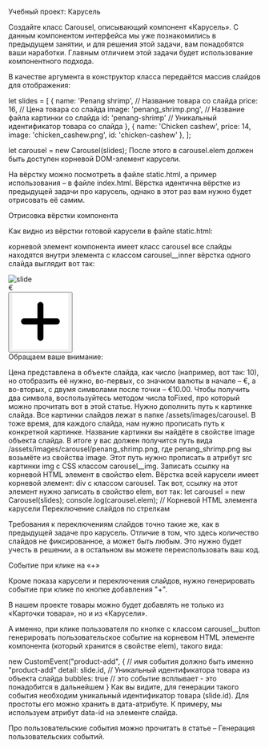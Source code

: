 Учебный проект: Карусель

Создайте класс Carousel, описывающий компонент «Карусель». С данным компонентом интерфейса мы уже познакомились в предыдущем занятии, и для решения этой задачи, вам понадобятся ваши наработки. Главным отличием этой задачи будет использование компонентного подхода.

В качестве аргумента в конструктор класса передаётся массив слайдов для отображения:

let slides = [
  {
    name: 'Penang shrimp', // Название товара со слайда
    price: 16, // Цена товара со слайда
    image: 'penang_shrimp.png', // Название файла картинки со слайда
    id: 'penang-shrimp' // Уникальный идентификатор товара со слайда
  },
  {
    name: 'Chicken cashew',
    price: 14,
    image: 'chicken_cashew.png',
    id: 'chicken-cashew'
  },
];

let carousel = new Carousel(slides);
После этого в carousel.elem должен быть доступен корневой DOM-элемент карусели.

На вёрстку можно посмотреть в файле static.html, а пример использования – в файле index.html. Вёрстка идентична вёрстке из предыдущей задачи про карусель, однако в этот раз вам нужно будет отрисовать её самим.

Отрисовка вёрстки компонента

Как видно из вёрстки готовой карусели в файле static.html:

корневой элемент компонента имеет класс carousel
все слайды находятся внутри элемента с классом carousel__inner
вёрстка одного слайда выглядит вот так:
<div class="carousel__slide" data-id="penang-shrimp">
  <img src="/assets/images/carousel/...значение slide.image..." class="carousel__img" alt="slide">
  <div class="carousel__caption">
    <span class="carousel__price">€<!--значение slide.price--></span>
    <div class="carousel__title"><!--значение slide.name--></div>
    <button type="button" class="carousel__button">
      <img src="/assets/images/icons/plus-icon.svg" alt="icon">
    </button>
  </div>
</div>
Обращаем ваше внимание:

Цена представлена в объекте слайда, как число (например, вот так: 10), но отобразить её нужно, во-первых, со значком валюты в начале – €, а во-вторых, с двумя символами после точки – €10.00. Чтобы получить два символа, воспользуйтесь методом числа toFixed, про который можно прочитать вот в этой статье.
Нужно дополнить путь к картинке слайда. Все картинки слайдов лежат в папке /assets/images/carousel. В тоже время, для каждого слайда, нам нужно прописать путь к конкретной картинке. Название картинки вы найдёте в свойстве image объекта слайда. В итоге у вас должен получится путь вида /assets/images/carousel/penang_shrimp.png, где penang_shrimp.png вы возьмёте из свойства image. Этот путь нужно прописать в атрибут src картинки img с CSS классом carousel__img.
Записать ссылку на корневой HTML элемент в свойство elem. Вёрстка всей карусели имеет корневой элемент: div с классом carousel. Так вот, ссылку на этот элемент нужно записать в свойство elem, вот так:
let carousel = new Carousel(slides);
console.log(carousel.elem); // Корневой HTML элемента карусели
Переключение слайдов по стрелкам

Требования к переключениям слайдов точно такие же, как в предыдущей задаче про карусель. Отличие в том, что здесь количество слайдов не фиксированное, а может быть любым. Это нужно будет учесть в решении, а в остальном вы можете переиспользовать ваш код.

Событие при клике на «+»

Кроме показа карусели и переключения слайдов, нужно генерировать событие при клике по кнопке добавления "+".

В нашем проекте товары можно будет добавлять не только из «Карточки товара», но и из «Карусели».

А именно, при клике пользователя по кнопке с классом carousel__button генерировать пользовательское событие на корневом HTML элементе компонента (который хранится в свойстве elem), такого вида:

new CustomEvent("product-add", { // имя события должно быть именно "product-add"
    detail: slide.id, // Уникальный идентификатора товара из объекта слайда
    bubbles: true // это событие всплывает - это понадобится в дальнейшем
}
Как вы видите, для генерации такого события необходим уникальный идентификатор товара (slide.id). Для простоты его можно хранить в дата-атрибуте. К примеру, мы используем атрибут data-id на элементе слайда.

Про пользовательские события можно прочитать в статье – Генерация пользовательских событий.